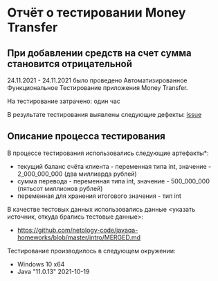 # Отчёт о тестировании Money Transfer

## При добавлении средств на счет сумма становится отрицательной

24.11.2021 - 24.11.2021 было проведено Автоматизированное Функциональное Тестирование приложения Money Transfer.

На тестирование затрачено: один час

В результате тестирования выявлены следующие дефекты:
[issue](https://github.com/KonstaMonte/MoneyTransfer/issues/1)
 
## Описание процесса тестирования

В процессе тестирования использовались следующие артефакты*:
* текущий баланс счёта клиента - переменная типа int, значение - 2_000_000_000 (два миллиарда рублей)
* сумма перевода - переменная типа int, значение - 500_000_000 (пятьсот миллионов рублей)
* переменная для хранения итогового значения - тип int


В качестве тестовых данных использовались данные <указать источник, откуда брались тестовые данные>:
* https://github.com/netology-code/javaqa-homeworks/blob/master/intro/MERGED.md


Тестирование производилось в следующем окружении:
* Windows 10 x64
* Java "11.0.13" 2021-10-19

